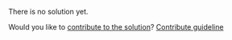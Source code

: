 
There is no solution yet.

Would you like to [contribute to the solution](https://github.com/BFEdev/BFE.dev-solutions/blob/main/problem/implement-bigint-multiplication_en.md)? [Contribute guideline](https://github.com/BFEdev/BFE.dev-solutions#how-to-contribute)
